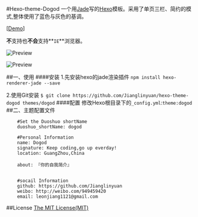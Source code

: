 #Hexo-theme-Dogod
一个用[Jade](http://http://jade-lang.com)写的[Hexo](https://hexo.io)模板。采用了单页三栏、简约的模式,整体使用了蓝色与灰色的基调。

[[Demo](https://jianglinyuan.github.io)]

**不**支持也**不会**支持**`IE`**浏览器。

![Preview](http://img.hoop8.com/attachments/1603/8961899267509.png)

![Preview](http://img.hoop8.com/attachments/1603/1351899267501.gif)

##一、使用
####安装
1.先安装hexo的jade渲染插件
`npm install hexo-renderer-jade --save`


2.使用Git安装
`$ git clone https://github.com/Jianglinyuan/hexo-theme-dogod themes/dogod`
####配置
修改Hexo根目录下的`_config.yml`:`theme:dogod`
##二、主题配置文件
```
	#Set the Duoshuo shortName
	duoshuo_shortName: dogod 

	#Personal Information
	name: Dogod
	signature: Keep coding,go up everday!
	location: GuangZhou,China

	about: 『你的自我简介』


	#socail Information
	github: https://github.com/Jianglinyuan
	weibo: http://weibo.com/949459420
	email: leonjiang1121@gmail.com
```
##License
[The MIT License(MIT)](https://opensource.org/licenses/MIT)

















